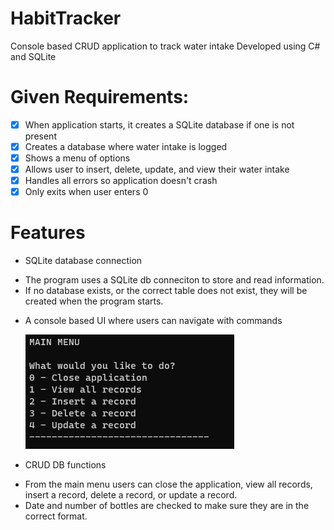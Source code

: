 # HabitTracker
Console based CRUD application to track water intake
Developed using C# and SQLite

# Given Requirements:
- [x] When application starts, it creates a SQLite database if one is not present
- [x] Creates a database where water intake is logged
- [x] Shows a menu of options
- [x] Allows user to insert, delete, update, and view their water intake
- [x] Handles all errors so application doesn't crash
- [x] Only exits when user enters 0

# Features

* SQLite database connection
		
- The program uses a SQLite db conneciton to store and read information.
- If no database exists, or the correct table does not exist, they will be created when the program starts.

* A console based UI where users can navigate with commands

				
	![image](https://github.com/Fennikko/Images/blob/main/Screenshot%202024-02-23%20212510.png)


* CRUD DB functions

- From the main menu users can close the application, view all records, insert a record, delete a record, or update a record.
- Date and number of bottles are checked to make sure they are in the correct format.